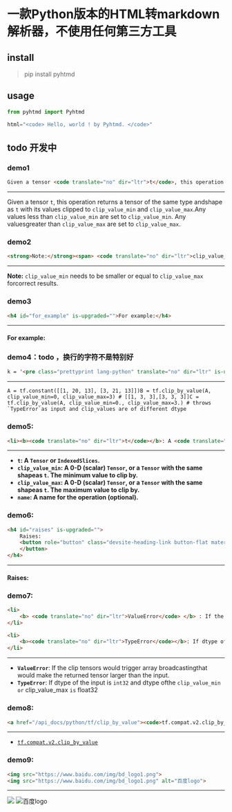 # 一款Python版本的HTML转markdown解析器，不使用任何第三方工具

## install 

> pip install pyhtmd


## usage

```python
from pyhtmd import Pyhtmd

html="<code> Hello, world ! by Pyhtmd. </code>"

```


## todo 开发中 


### demo1
```html
Given a tensor <code translate="no" dir="ltr">t</code>, this operation returns a tensor of the same type andshape as <code translate="no" dir="ltr">t</code> with its values clipped to <code translate="no" dir="ltr">clip_value_min</code> and <code translate="no" dir="ltr">clip_value_max</code>.Any values less than  <code translate="no" dir="ltr">clip_value_min</code> are set to <code translate="no" dir="ltr">clip_value_min</code>. Any valuesgreater than <code translate="no" dir="ltr">clip_value_max</code> are  set to <code translate="no" dir="ltr">clip_value_max</code>. 

```
---------------------------------------
Given a tensor `t`, this operation returns a tensor of the same type andshape as `t` with its values clipped to `clip_value_min` and `clip_value_max`.Any values less than `clip_value_min` are set to `clip_value_min`. Any valuesgreater than `clip_value_max` are set to `clip_value_max`. 

### demo2
```html
<strong>Note:</strong><span> <code translate="no" dir="ltr">clip_value_min</code> needs to be smaller or equal to <code translate="no" dir="ltr">clip_value_max</code> forcorrect results.</span>
```
---------------------------------------
**Note:** `clip_value_min` needs to be smaller or equal to `clip_value_max` forcorrect results.


### demo3

```html
<h4 id="for_example" is-upgraded="">For example:</h4>
```
---------------------------------------
#### For example:


### demo4：todo ，换行的字符不是特别好

```html
k = '<pre class="prettyprint lang-python" translate="no" dir="ltr" is-upgraded=""><code translate="no" dir="ltr">A = tf.constant([[1, 20, 13], [3, 21, 13]])B = tf.clip_by_value(A, clip_value_min=0, clip_value_max=3) # [[1, 3, 3],[3, 3, 3]]C = tf.clip_by_value(A, clip_value_min=0., clip_value_max=3.) # throws `TypeError`as input and clip_values are of different dtype</code></pre>'

```
---------------------------------------
``` 
A = tf.constant([[1, 20, 13], [3, 21, 13]])B = tf.clip_by_value(A, clip_value_min=0, clip_value_max=3) # [[1, 3, 3],[3, 3, 3]]C = tf.clip_by_value(A, clip_value_min=0., clip_value_max=3.) # throws `TypeError`as input and clip_values are of different dtype
```

### demo5:

```html
<li><b><code translate="no" dir="ltr">t</code></b>: A <code translate="no" dir="ltr">Tensor</code> or <code translate="no" dir="ltr">IndexedSlices</code>.</li><li><b><code translate="no" dir="ltr">clip_value_min</code></b>: A 0-D (scalar) <code translate="no" dir="ltr">Tensor</code>, or a <code translate="no" dir="ltr">Tensor</code> with the same shapeas <code translate="no" dir="ltr">t</code>. The minimum value to clip by.</li><li><b><code translate="no" dir="ltr">clip_value_max</code></b>: A 0-D (scalar) <code translate="no" dir="ltr">Tensor</code>, or a <code translate="no" dir="ltr">Tensor</code> with the same shapeas <code translate="no" dir="ltr">t</code>. The maximum value to clip by.</li><li><b><code translate="no" dir="ltr">name</code></b>: A name for the operation (optional).</li>

```
---------------------------------------
- **`t`: A `Tensor` or `IndexedSlices`.**
- **`clip_value_min`: A 0-D (scalar) `Tensor`, or a `Tensor` with the same shapeas `t`. The minimum value to clip by.**
- **`clip_value_max`: A 0-D (scalar) `Tensor`, or a `Tensor` with the same shapeas `t`. The maximum value to clip by.**
- **`name`: A name for the operation (optional).**

### demo6:

```html
<h4 id="raises" is-upgraded="">
    Raises:
    <button role="button" class="devsite-heading-link button-flat material-icons" title="Copy link to this section">
    </button>
</h4> 
```
---------------------------------------
#### Raises:



### demo7:

```html
<li>
	<b> <code translate="no" dir="ltr">ValueError</code> </b> : If the clip tensors would trigger array broadcastingthat would make the returned tensor larger than the input.
</li>

<li>
	<b><code translate="no" dir="ltr">TypeError</code></b>: If dtype of the input is <code translate="no" dir="ltr">int32</code> and dtype of the <code translate="no" dir="ltr">clip_value_min or</code> clip_value_max <code translate="no" dir="ltr">is</code> float32
</li> 
```
---------------------------------------
- **`ValueError`**: If the clip tensors would trigger array broadcastingthat would make the returned tensor larger than the input.
- **`TypeError`**: If dtype of the input is  `int32`  and dtype ofthe  `clip_value_min or` clip_value_max `is` float32


### demo8:


```html
<a href="/api_docs/python/tf/clip_by_value"><code>tf.compat.v2.clip_by_value</code></a>
```

---------------------------------------

- [ `tf.compat.v2.clip_by_value` ](/api_docs/python/tf/clip_by_value)


### demo9:

```html
<img src="https://www.baidu.com/img/bd_logo1.png">
<img src="https://www.baidu.com/img/bd_logo1.png" alt="百度logo">
```

---------------------------------------

 ![](https://www.baidu.com/img/bd_logo1.png)
  ![百度logo](https://www.baidu.com/img/bd_logo1.png)